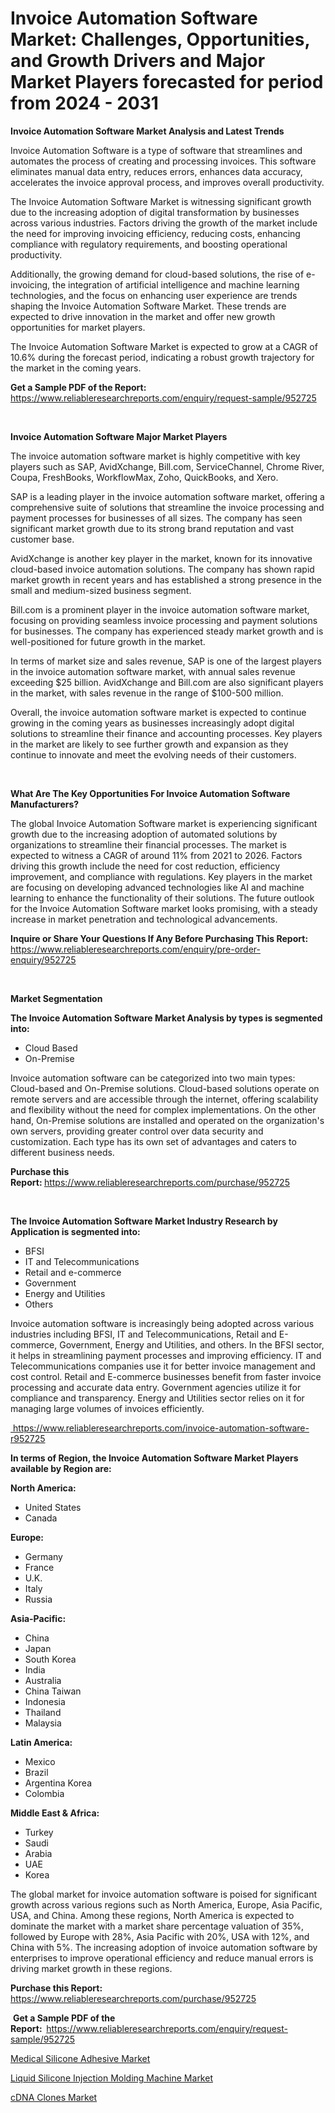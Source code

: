 <p><h1>Invoice Automation Software Market: Challenges, Opportunities, and Growth Drivers and Major Market Players forecasted for period from 2024 - 2031</h1></p><p><strong>Invoice Automation Software Market Analysis and Latest Trends</strong></p>
<p><p>Invoice Automation Software is a type of software that streamlines and automates the process of creating and processing invoices. This software eliminates manual data entry, reduces errors, enhances data accuracy, accelerates the invoice approval process, and improves overall productivity.</p><p>The Invoice Automation Software Market is witnessing significant growth due to the increasing adoption of digital transformation by businesses across various industries. Factors driving the growth of the market include the need for improving invoicing efficiency, reducing costs, enhancing compliance with regulatory requirements, and boosting operational productivity.</p><p>Additionally, the growing demand for cloud-based solutions, the rise of e-invoicing, the integration of artificial intelligence and machine learning technologies, and the focus on enhancing user experience are trends shaping the Invoice Automation Software Market. These trends are expected to drive innovation in the market and offer new growth opportunities for market players.</p><p>The Invoice Automation Software Market is expected to grow at a CAGR of 10.6% during the forecast period, indicating a robust growth trajectory for the market in the coming years.</p></p>
<p><strong>Get a Sample PDF of the Report:&nbsp;</strong> <a href="https://www.reliableresearchreports.com/enquiry/request-sample/952725">https://www.reliableresearchreports.com/enquiry/request-sample/952725</a></p>
<p>&nbsp;</p>
<p><strong>Invoice Automation Software Major Market Players</strong></p>
<p><p>The invoice automation software market is highly competitive with key players such as SAP, AvidXchange, Bill.com, ServiceChannel, Chrome River, Coupa, FreshBooks, WorkflowMax, Zoho, QuickBooks, and Xero.</p><p>SAP is a leading player in the invoice automation software market, offering a comprehensive suite of solutions that streamline the invoice processing and payment processes for businesses of all sizes. The company has seen significant market growth due to its strong brand reputation and vast customer base.</p><p>AvidXchange is another key player in the market, known for its innovative cloud-based invoice automation solutions. The company has shown rapid market growth in recent years and has established a strong presence in the small and medium-sized business segment.</p><p>Bill.com is a prominent player in the invoice automation software market, focusing on providing seamless invoice processing and payment solutions for businesses. The company has experienced steady market growth and is well-positioned for future growth in the market.</p><p>In terms of market size and sales revenue, SAP is one of the largest players in the invoice automation software market, with annual sales revenue exceeding $25 billion. AvidXchange and Bill.com are also significant players in the market, with sales revenue in the range of $100-500 million.</p><p>Overall, the invoice automation software market is expected to continue growing in the coming years as businesses increasingly adopt digital solutions to streamline their finance and accounting processes. Key players in the market are likely to see further growth and expansion as they continue to innovate and meet the evolving needs of their customers.</p></p>
<p>&nbsp;</p>
<p><strong>What Are The Key Opportunities For Invoice Automation Software Manufacturers?</strong></p>
<p><p>The global Invoice Automation Software market is experiencing significant growth due to the increasing adoption of automated solutions by organizations to streamline their financial processes. The market is expected to witness a CAGR of around 11% from 2021 to 2026. Factors driving this growth include the need for cost reduction, efficiency improvement, and compliance with regulations. Key players in the market are focusing on developing advanced technologies like AI and machine learning to enhance the functionality of their solutions. The future outlook for the Invoice Automation Software market looks promising, with a steady increase in market penetration and technological advancements.</p></p>
<p><strong>Inquire or Share Your Questions If Any Before Purchasing This Report:</strong> <a href="https://www.reliableresearchreports.com/enquiry/pre-order-enquiry/952725">https://www.reliableresearchreports.com/enquiry/pre-order-enquiry/952725</a></p>
<p>&nbsp;</p>
<p><strong>Market Segmentation</strong></p>
<p><strong>The Invoice Automation Software Market Analysis by types is segmented into:</strong></p>
<p><ul><li>Cloud Based</li><li>On-Premise</li></ul></p>
<p><p>Invoice automation software can be categorized into two main types: Cloud-based and On-Premise solutions. Cloud-based solutions operate on remote servers and are accessible through the internet, offering scalability and flexibility without the need for complex implementations. On the other hand, On-Premise solutions are installed and operated on the organization's own servers, providing greater control over data security and customization. Each type has its own set of advantages and caters to different business needs.</p></p>
<p><strong>Purchase this Report:&nbsp;</strong><a href="https://www.reliableresearchreports.com/purchase/952725">https://www.reliableresearchreports.com/purchase/952725</a></p>
<p>&nbsp;</p>
<p><strong>The Invoice Automation Software Market Industry Research by Application is segmented into:</strong></p>
<p><ul><li>BFSI</li><li>IT and Telecommunications</li><li>Retail and e-commerce</li><li>Government</li><li>Energy and Utilities</li><li>Others</li></ul></p>
<p><p>Invoice automation software is increasingly being adopted across various industries including BFSI, IT and Telecommunications, Retail and E-commerce, Government, Energy and Utilities, and others. In the BFSI sector, it helps in streamlining payment processes and improving efficiency. IT and Telecommunications companies use it for better invoice management and cost control. Retail and E-commerce businesses benefit from faster invoice processing and accurate data entry. Government agencies utilize it for compliance and transparency. Energy and Utilities sector relies on it for managing large volumes of invoices efficiently.</p></p>
<p><a href="https://www.reliableresearchreports.com/invoice-automation-software-r952725">&nbsp;https://www.reliableresearchreports.com/invoice-automation-software-r952725</a></p>
<p><strong>In terms of Region, the Invoice Automation Software Market Players available by Region are:</strong></p>
<p>
    <p> <strong> North America: </strong>
        <ul>
            <li>United States</li>
            <li>Canada</li>
        </ul>
        </p> 
    <p> <strong> Europe: </strong>
        <ul>
            <li>Germany</li>
            <li>France</li>
            <li>U.K.</li>
            <li>Italy</li>
            <li>Russia</li>
        </ul>
        </p> 
    <p> <strong> Asia-Pacific: </strong>
        <ul>
            <li>China</li>
            <li>Japan</li>
            <li>South Korea</li>
            <li>India</li>
            <li>Australia</li>
            <li>China Taiwan</li>
            <li>Indonesia</li>
            <li>Thailand</li>
            <li>Malaysia</li>
        </ul>
        </p> 
    <p> <strong> Latin America: </strong>
        <ul>
            <li>Mexico</li>
            <li>Brazil</li>
            <li>Argentina Korea</li>
            <li>Colombia</li>
        </ul>
        </p> 
    <p> <strong> Middle East & Africa: </strong>
        <ul>
            <li>Turkey</li>
            <li>Saudi</li>
            <li>Arabia</li>
            <li>UAE</li>
            <li>Korea</li>
        </ul>
    </p>
    </p>
<p><p>The global market for invoice automation software is poised for significant growth across various regions such as North America, Europe, Asia Pacific, USA, and China. Among these regions, North America is expected to dominate the market with a market share percentage valuation of 35%, followed by Europe with 28%, Asia Pacific with 20%, USA with 12%, and China with 5%. The increasing adoption of invoice automation software by enterprises to improve operational efficiency and reduce manual errors is driving market growth in these regions.</p></p>
<p><strong>Purchase this Report: </strong><a href="https://www.reliableresearchreports.com/purchase/952725">https://www.reliableresearchreports.com/purchase/952725</a></p>
<p>&nbsp;<strong>Get a Sample PDF of the Report:&nbsp;&nbsp;</strong><a href="https://www.reliableresearchreports.com/enquiry/request-sample/952725">https://www.reliableresearchreports.com/enquiry/request-sample/952725</a></p>
<p><strong></strong></p>
<p><p><a href="https://www.linkedin.com/pulse/medical-silicone-adhesive-market-trends-analysis-forecasted-uqode">Medical Silicone Adhesive Market</a></p><p><a href="https://www.linkedin.com/pulse/decoding-liquid-silicone-injection-molding-machine-market-metrics-oquic">Liquid Silicone Injection Molding Machine Market</a></p><p><a href="https://www.linkedin.com/pulse/cdna-clones-market-size-trends-complete-industry-overview-2024-ft0le">cDNA Clones Market</a></p></p>